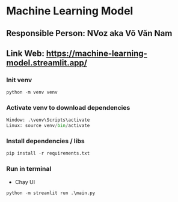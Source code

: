 # Machine Learning Model
## Responsible Person: NVoz aka Võ Văn Nam
## Link Web: https://machine-learning-model.streamlit.app/

### Init venv
```python
python -m venv venv
```

### Activate venv to download dependencies
```python 
Window: .\venv\Scripts\activate
Linux: source venv/bin/activate
```

### Install dependencies / libs
```python
pip install -r requirements.txt
```

### Run in terminal
- Chạy UI
```python
python -m streamlit run .\main.py
```
